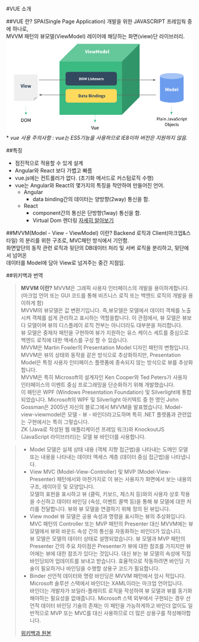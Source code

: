 #VUE 소개

##VUE 란?
SPA(Single Page Application) 개발을 위한 JAVASCRIPT 프레임웍 중에 하나로,  
MVVM 패턴의 뷰모델(ViewModel) 레이어에 해당하는 화면(view)단 라이브러리.
![mvvm](../images/view_viewmodel_model.png)  
\* *vue 사용 주의사항 : vue는 ES5기능을 사용하므로 IE8이하 버전은 지원하지 않음.*

##특징
* 점진적으로 적용할 수 있게 설계
* Angular와 React 보다 가볍고 빠름  
* vue.js에는 컨트롤러가 없다. (초기화 메서드로 커스텀로직 수행)  
* vue는 Angular와 React의 몇가지의 특징을 착안하여 만들어진 언어. 
    * Angular  
        * data binding간의 데이터는 양방향(2way) 통신을 함.  
    * React  
        * component간의 통신은 단방향(1way) 통신을 함.  
        * Virtual Dom 렌더링 [자세히 알아보기](../05.vue_dom/)  


##MVVM(Model - View - ViewModel) 이란?
Backend 로직과 Client(마크업&스타일) 의 분리를 위한 구조로, MVC패턴 방식에서 기인함.  
화면앞단의 동작 관련 로직과 뒷단의 DB데이터 처리 및 서버 로직을 분리하고, 뒷단에서 넘어온  
데이터를 Model에 담아 View로 넘겨주는 중간 지점임.


##위키백과 번역
> **MVVM 이란?**
MVVM은 그래픽 사용자 인터페이스의 개발을 용이하게합니다.  
(마크업 언어 또는 GUI 코드를 통해 비즈니스 로직 또는 백엔드 로직의 개발을 용이하게 함)  
MVVM의 뷰모델은 값 변환기입니다. 즉,뷰모델은 모델에서 데이터 객체를 노출시켜 객체를 쉽게 관리하고 표시하는 역할을합니다. 이 관점에서, 뷰 모델은 뷰보다 모델이며 뷰의 디스플레이 로직 전부는 아니더라도 대부분을 처리합니다.  
뷰 모델은 중재자 패턴을 구현하여 뷰가 지원하는 유스 케이스 세트를 중심으로 백엔드 로직에 대한 액세스를 구성 할 수 있습니다.  
MVVM은 Martin Fowler의 Presentation Model 디자인 패턴의 변형입니다. MVVM은 뷰의 상태와 동작을 같은 방식으로 추상화하지만, Presentation Model은 특정 사용자 인터페이스 플랫폼에 종속되지 않는 방식으로 뷰를 추상화합니다.  
MVVM은 특히 Microsoft의 설계자인 Ken Cooper와 Ted Peters가 사용자 인터페이스의 이벤트 중심 프로그래밍을 단순화하기 위해 개발했습니다.  
이 패턴은 WPF (Windows Presentation Foundation) 및 Silverlight에 통합되었습니다. Microsoft의 WPF 및 Silverlight 아키텍트 중 한 명인 John Gossman은 2005년 자신의 블로그에서 MVVM을 발표했습니다.
Model-view-viewmodel은 모델 - 뷰 - 바인더라고도하며 특히 .NET 플랫폼과 관련없는 구현에서는 특히 그렇습니다.  
ZK (Java로 작성된 웹 애플리케이션 프레임 워크)와 KnockoutJS (JavaScript 라이브러리)는 모델 뷰 바인더를 사용합니다.

>* Model
모델은 실제 상태 내용 (객체 지향 접근법)을 나타내는 도메인 모델 또는 내용을 나타내는 데이터 액세스 계층 (데이터 중심 접근법)을 나타냅니다.
>* View
MVC (Model-View-Controller) 및 MVP (Model-View-Presenter) 패턴에서와 마찬가지로 이 뷰는 사용자가 화면에서 보는 내용의 구조, 레이아웃 및 모양입니다.  
모델의 표현을 표시하고 뷰 (클릭, 키보드, 제스처 등)와의 사용자 상호 작용을 수신하고 데이터 바인딩 (속성, 이벤트 콜백 등)을 통해 뷰 모델에 대한 처리를 전달합니다. 뷰와 뷰 모델을 연결하기 위해 정의 된 뷰입니다.
>* View model
뷰 모델은 공용 속성과 명령을 표시하는 뷰의 추상화입니다. MVC 패턴의 Controller 또는 MVP 패턴의 Presenter 대신 MVVM에는 뷰 모델에서 뷰와 바운드 속성 간의 통신을 자동화하는 바인더가 있습니다.  
뷰 모델은 모델의 데이터 상태로 설명되었습니다. 뷰 모델과 MVP 패턴의 Presenter 간의 주요 차이점은 Presenter가 뷰에 대한 참조를 가지지만 뷰어에는 뷰에 대한 참조가 있다는 것입니다. 
대신 뷰는 뷰 모델의 속성에 직접 바인딩되어 업데이트를 보내고 받습니다. 효율적으로 작동하려면 바인딩 기술이 필요하거나 바인딩을 수행할 상용구 코드가 필요합니다.
>* Binder
선언적 데이터와 명령 바인딩은 MVVM 패턴에서 암시 적입니다. Microsoft 솔루션 스택에서 바인더는 XAML이라는 마크업 언어입니다.  
바인더는 개발자가 보일러-플레이트 로직을 작성하여 뷰 모델과 뷰를 동기화해야하는 필요성을 없애줍니다. 
Microsoft 스택 외부에서 구현되는 경우 선언적 데이터 바인딩 기술의 존재는 이 패턴을 가능하게하고 바인더 없이도 일반적으로 MVP 또는 MVC를 대신 사용하므로 더 많은 상용구를 작성해야합니다.
>
>[위키백과 원본](https://en.wikipedia.org/wiki/Model%E2%80%93view%E2%80%93viewmodel)
